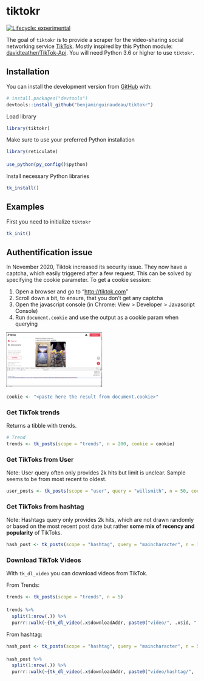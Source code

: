 
<!-- README.md is generated from README.Rmd. Please edit that file -->

# tiktokr

<!-- badges: start -->

[![Lifecycle:
experimental](https://img.shields.io/badge/lifecycle-experimental-orange.svg)](https://www.tidyverse.org/lifecycle/#experimental)
<!-- badges: end -->

The goal of `tiktokr` is to provide a scraper for the video-sharing
social networking service [TikTok](http://tiktok.com/). Mostly inspired
by this Python module:
[davidteather/TikTok-Api](https://github.com/davidteather/TikTok-Api).
You will need Python 3.6 or higher to use `tiktokr`.

## Installation

You can install the development version from
[GitHub](https://github.com/) with:

``` r
# install.packages("devtools")
devtools::install_github("benjaminguinaudeau/tiktokr")
```

Load library

``` r
library(tiktokr)
```

Make sure to use your preferred Python installation

``` r
library(reticulate)

use_python(py_config()$python)
```

Install necessary Python libraries

``` r
tk_install()
```

## Examples

First you need to initialize `tiktokr`

``` r
tk_init()
```

## Authentification issue

In November 2020, Tiktok increased its security issue. They now have a
captcha, which easily triggered after a few request. This can be solved
by specifying the cookie parameter. To get a cookie session:

1.  Open a browser and go to “<http://tiktok.com>”
2.  Scroll down a bit, to ensure, that you don’t get any captcha
3.  Open the javascript console (in Chrome: View &gt; Developer &gt;
    Javascript Console)
4.  Run `document.cookie` and use the output as a cookie param when
    querying

[<img src="data/preview.png" width="50%">](https://youtu.be/kYMV2ugxacs)

``` r
cookie <- "<paste here the result from document.cookie>"
```

### Get TikTok trends

Returns a tibble with trends.

``` r
# Trend
trends <- tk_posts(scope = "trends", n = 200, cookie = cookie)
```

### Get TikToks from User

Note: User query often only provides 2k hits but limit is unclear.
Sample seems to be from most recent to oldest.

``` r
user_posts <- tk_posts(scope = "user", query = "willsmith", n = 50, cookie = cookie)
```

### Get TikToks from hashtag

Note: Hashtags query only provides 2k hits, which are not drawn randomly
or based on the most recent post date but rather **some mix of recency
and popularity** of TikToks.

``` r
hash_post <- tk_posts(scope = "hashtag", query = "maincharacter", n = 100, cookie = cookie)
```

### Download TikTok Videos

With `tk_dl_video` you can download videos from TikTok.

From Trends:

``` r
trends <- tk_posts(scope = "trends", n = 5)

trends %>%
  split(1:nrow(.)) %>% 
  purrr::walk(~{tk_dl_video(.x$downloadAddr, paste0("video/", .x$id, ".mp4"))})
```

From hashtag:

``` r
hash_post <- tk_posts(scope = "hashtag", query = "maincharacter", n = 5, cookie = cookie)

hash_post %>%
  split(1:nrow(.)) %>% 
  purrr::walk(~{tk_dl_video(.x$downloadAddr, paste0("video/hashtag/", .x$id, ".mp4"))})
```
